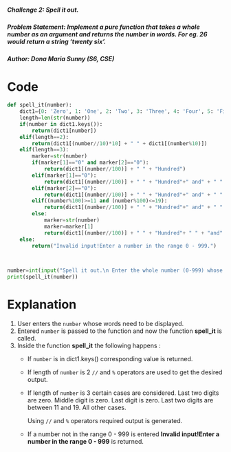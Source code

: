 ##### Challenge 2: Spell it out.
##### Problem Statement: Implement a pure function that takes a whole number as an argument and returns the number in words. For eg. 26 would return a string ‘twenty six’.
##### Author: Dona Maria Sunny (S6, CSE)
# Code
```python
def spell_it(number):
    dict1={0: 'Zero', 1: 'One', 2: 'Two', 3: 'Three', 4: 'Four', 5: 'Five', 6: 'Six', 7: 'Seven', 8: 'Eight', 9: 'Nine', 10: 'Ten', 11: 'Eleven', 12: 'Twelve', 13: 'Thirteen',14: 'Fourteen', 15: 'Fifteen', 16: 'Sixteen', 17: 'Seventeen', 18: 'Eighteen',19: 'Nineteen', 20: 'Twenty', 30: 'Thirty', 40: 'Forty', 50: 'Fifty', 60: 'Sixty',70: 'Seventy', 80: 'Eighty', 90: 'Ninety'}
    length=len(str(number))
    if(number in dict1.keys()):
        return(dict1[number])
    elif(length==2):
        return(dict1[(number//10)*10] + " " + dict1[(number%10)])
    elif(length==3):
        marker=str(number)
        if(marker[1]=="0" and marker[2]=="0"):
            return(dict1[(number//100)] + " " + "Hundred")
        elif(marker[1]=="0"):
            return(dict1[(number//100)] + " " + "Hundred"+" and" + " " + dict1[(number%10)])
        elif(marker[2]=="0"):
            return(dict1[(number//100)] + " " + "Hundred"+" and" + " " + dict1[(number%100)])
        elif((number%100)>=11 and (number%100)<=19):
            return(dict1[(number//100)] + " " + "Hundred"+" and" + " " + dict1[(number%100)])
        else:
            marker=str(number)
            marker=marker[1]
            return(dict1[(number//100)] + " " + "Hundred"+ " " + "and" + " " +dict1[(int(marker))*10]+  " "  + dict1[(number%10)])
    else:
        return("Invalid input!Enter a number in the range 0 - 999.")
        


number=int(input("Spell it out.\n Enter the whole number (0-999) whose words needed:"))
print(spell_it(number))
```
# Explanation
1. User enters the ```number``` whose words need to be displayed.
2. Entered ```number``` is passed to the function and now the function **spell_it** is called.
3. Inside the function **spell_it** the following happens :
   * If ```number``` is in dict1.keys() corresponding value is returned.
   * If length of ```number``` is 2 ```//``` and ```%``` operators are used to get the desired output.
   * If length of ```number``` is 3 certain cases are considered.
     Last two digits are zero.
     Middle digit is zero.
     Last digit is zero.
     Last two digits are between 11 and 19.
     All other cases.
     
     Using ```//``` and ```%``` operators required output is generated.
   * If a number not in the range 0 - 999 is entered **Invalid input!Enter a number in the range 0 - 999** is returned.
